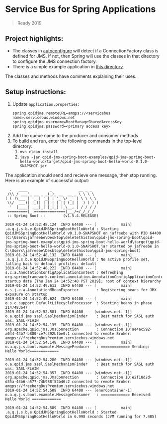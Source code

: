 # Service Bus for Spring Applications
> Ready 2019

## Project highlights:

- The classes in [autoconfigure](qpid-jms-spring-boot/qpid-jms-spring-boot-autoconfigure/src/main/java/org/apache/qpid/jms/spring/boot/autoconfigure) will detect if a ConnectionFactory class is defined for JMS. If not, then Spring will use the classes in that directory to configure the JMS connection factory.
- There is a simple example application in [this directory](qpid-jms-spring-boot-examples/qpid-jms-spring-boot-hello-world/src/main/java/org/apache/qpid/jms/spring/boot/example).

The classes and methods have comments explaining their uses.

## Setup instructions:
1. Update `application.properties`:
    ```
    spring.qpidjms.remoteURL=amqps://<servicebus name>.servicebus.windows.net
    spring.qpidjms.username=RootManageSharedAccessKey
    spring.qpidjms.password=<primary access key>
    ```
1. Add the queue name to the producer and consumer methods
1. To build and run, enter the following commands in the top-level directory:
    1. `mvn clean install`
    1. `java -jar qpid-jms-spring-boot-examples/qpid-jms-spring-boot-hello-world/target/qpid-jms-spring-boot-hello-world-0.1.0-SNAPSHOT.jar`

The application should send and recieve one message, then stop running. Here is an example of successful output:
```
  .   ____          _            __ _ _
 /\\ / ___'_ __ _ _(_)_ __  __ _ \ \ \ \
( ( )\___ | '_ | '_| | '_ \/ _` | \ \ \ \
 \\/  ___)| |_)| | | | | || (_| |  ) ) ) )
  '  |____| .__|_| |_|_| |_\__, | / / / /
 =========|_|==============|___/=/_/_/_/
 :: Spring Boot ::        (v1.5.4.RELEASE)

2019-01-24 14:52:48.124  INFO 64400 --- [           main] .a.q.j.s.b.e.QpidJMSSpringBootHelloWorld : Starting QpidJMSSpringBootHelloWorld v0.1.0-SNAPSHOT on jafreebe with PID 64400 (C:\Users\jafreebe\Desktop\deletethistoo\qpid-jms-spring-boot\qpid-jms-spring-boot-examples\qpid-jms-spring-boot-hello-world\target\qpid-jms-spring-boot-hello-world-0.1.0-SNAPSHOT.jar started by jafreebe in C:\Users\jafreebe\Desktop\deletethistoo\qpid-jms-spring-boot)
2019-01-24 14:52:48.132  INFO 64400 --- [           main] .a.q.j.s.b.e.QpidJMSSpringBootHelloWorld : No active profile set, falling back to default profiles: default
2019-01-24 14:52:48.222  INFO 64400 --- [           main] s.c.a.AnnotationConfigApplicationContext : Refreshing org.springframework.context.annotation.AnnotationConfigApplicationContext@1e0aca6: startup date [Thu Jan 24 14:52:48 PST 2019]; root of context hierarchy
2019-01-24 14:52:49.613  INFO 64400 --- [           main] o.s.j.e.a.AnnotationMBeanExporter        : Registering beans for JMX exposure on startup
2019-01-24 14:52:49.624  INFO 64400 --- [           main] o.s.c.support.DefaultLifecycleProcessor  : Starting beans in phase 2147483647
2019-01-24 14:52:52.581  INFO 64400 --- [windows.net:-1]] o.a.qpid.jms.sasl.SaslMechanismFinder    : Best match for SASL auth was: SASL-PLAIN
2019-01-24 14:52:54.135  INFO 64400 --- [windows.net:-1]] org.apache.qpid.jms.JmsConnection        : Connection ID:ae4ac592-a044-44b7-b880-ce7c392bfbe0:1 connected to remote Broker: amqps://freebergBusPremium.servicebus.windows.net
2019-01-24 14:52:54.148  INFO 64400 --- [           main] o.a.q.j.s.boot.example.MessageProducer   : ============= Sending: Hello World=============

2019-01-24 14:52:54.280  INFO 64400 --- [windows.net:-1]] o.a.qpid.jms.sasl.SaslMechanismFinder    : Best match for SASL auth was: SASL-PLAIN
2019-01-24 14:52:54.357  INFO 64400 --- [windows.net:-1]] org.apache.qpid.jms.JmsConnection        : Connection ID:e2f18d2d-d35a-43b6-a577-74b988f52b46:2 connected to remote Broker: amqps://freebergBusPremium.servicebus.windows.net
2019-01-24 14:52:54.508  INFO 64400 --- [enerContainer-1] o.a.q.j.s.boot.example.MessageConsumer   : ============= Received: Hello World =============

2019-01-24 14:52:54.589  INFO 64400 --- [           main] .a.q.j.s.b.e.QpidJMSSpringBootHelloWorld : Started QpidJMSSpringBootHelloWorld in 6.998 seconds (JVM running for 7.485)
```